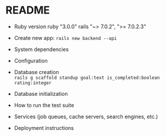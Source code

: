 # README

* Ruby version
ruby "3.0.0"
rails "~> 7.0.2", ">= 7.0.2.3"

* Create new app: ```rails new backend --api```

* System dependencies

* Configuration

* Database creation  
```rails g scaffold standup goal:text is_completed:boolean rating:integer```

* Database initialization

* How to run the test suite

* Services (job queues, cache servers, search engines, etc.)

* Deployment instructions

